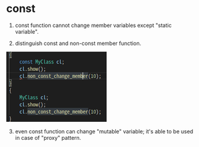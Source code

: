 # const

1. const function cannot change member variables except "static variable".

2. distinguish const and non-const member function.  
<img src="const_class_call_non_const.png">

3. even const function can change "mutable" variable; it's able to be used in case of "proxy" pattern.